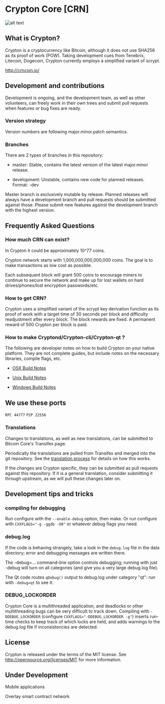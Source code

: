 # Crypton Core [CRN]

![alt text](https://avatars2.githubusercontent.com/u/38019859?s=150&v=4)

## What is Crypton? 
Crypton is a cryptocurrency like Bitcoin, although it does not use SHA256 as its proof of work (POW). Taking development cues from Tenebrix, Litecoin, Dogecoin, Crypton currently employs a simplified variant of scrypt.

http://crncoin.io/

## Development and contributions
Development is ongoing, and the development team, as well as other volunteers, can freely work in their own trees and submit pull requests when features or bug fixes are ready.

### Version strategy

Version numbers are following major.minor.patch semantics.

### Branches
There are 2 types of branches in this repository:

* master: Stable, contains the latest version of the latest major.minor release.
    
* development: Unstable, contains new code for planned releases. Format: <version>-dev

Master branch is exclusively mutable by release. Planned releases will always have a development branch and pull requests should be submitted against those. Please submit new features against the development branch with the highest version.

## Frequently Asked Questions

### How much CRN can exist?

In Crypton it could be approximately 10^77 coins.

Crypton network starts with 1,000,000,000,000,000 coins. The goal is to make transactions as low cost as possible.

Each subsequent block will grant 500 coins to encourage miners to continue to secure the network and make up for lost wallets on hard drives/phones/lost encryption passwords/etc.

### How to get CRN?

Crypton uses a simplified variant of the scrypt key derivation function as its proof of work with a target time of 30 seconds per block and difficulty readjustment after every block. The block rewards are fixed. A permanent reward of 500 Crypton per block is paid.

### How to make Cryptond/Crypton-cli/Crypton-qt ?

The following are developer notes on how to build Crypton on your native platform. They are not complete guides, but include notes on the necessary libraries, compile flags, etc.

* [OSX Build Notes](https://github.com/crypton-dev/crypton/blob/master/doc/build-osx.md)

* [Unix Build Notes](https://github.com/crypton-dev/crypton/blob/master/doc/build-unix.md)

* [Windows Build Notes](https://github.com/crypton-dev/crypton/blob/master/doc/README_windows.txt)

## We use these ports 

`RPC 44777` `P2P 22556`

### Translations

Changes to translations, as well as new translations, can be submitted to Bitcoin Core's Transifex page.

Periodically the translations are pulled from Transifex and merged into the git repository. See the [translation process](https://github.com/crypton-dev/crypton/blob/master/doc/translation_process.md) for details on how this works.

If the changes are Crypton specific, they can be submitted as pull requests against this repository. If it is a general translation, consider submitting it through upstream, as we will pull these changes later on.

## Development tips and tricks

### compiling for debugging

Run configure with the `--enable-debug` option, then make. Or run configure with `CXXFLAGS="-g -ggdb -O0"` or whatever debug flags you need.

### debug.log

If the code is behaving strangely, take a look in the `debug.log` file in the data directory; error and debugging messages are written there.

The -debug=... command-line option controls debugging; running with just -debug will turn on all categories (and give you a very large debug.log file).

The Qt code routes `qDebug()` output to debug.log under category "qt": run with `-debug=qt` to see it.

### DEBUG_LOCKORDER

Crypton Core is a multithreaded application, and deadlocks or other multithreading bugs can be very difficult to track down. Compiling with `-DDEBUG_LOCKORDER` (configure `CXXFLAGS="-DDEBUG_LOCKORDER -g"`) inserts run-time checks to keep track of which locks are held, and adds warnings to the debug.log file if inconsistencies are detected.

## License

Crypton is released under the terms of the MIT license. See http://opensource.org/licenses/MIT for more information.

## Under Development

Mobile applications

Overlay smart contract network

